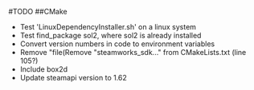 #TODO
##CMake
 - Test 'LinuxDependencyInstaller.sh' on a linux system
 - Test find_package sol2, where sol2 is already installed
 - Convert version numbers in code to environment variables
 - Remove "file(Remove "steamworks_sdk..." from CMakeLists.txt (line 105?)
 - Include box2d
 - Update steamapi version to 1.62
 
